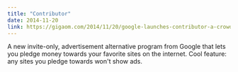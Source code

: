 ```yaml
---
title: "Contributor"
date: 2014-11-20
link: https://gigaom.com/2014/11/20/google-launches-contributor-a-crowdfunding-tool-for-publishers/
---
```

 A new invite-only, advertisement alternative program from Google that lets you pledge money towards your favorite sites on the internet. Cool feature: any sites you pledge towards won't show  ads.
